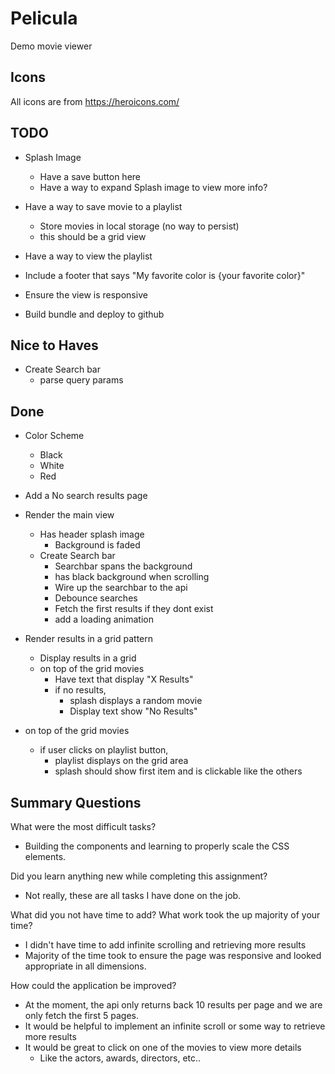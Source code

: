 # Pelicula
Demo movie viewer

## Icons
All icons are from https://heroicons.com/

## TODO
- Splash Image
  - Have a save button here
  - Have a way to expand Splash image to view more info? 

- Have a way to save movie to a playlist
  - Store movies in local storage (no way to persist)
  - this should be a grid view 
- Have a way to view the playlist
- Include a footer that says "My favorite color is {your favorite color}"
- Ensure the view is responsive

- Build bundle and deploy to github

## Nice to Haves
- Create Search bar
  - parse query params 


## Done
- Color Scheme
    - Black
    - White
    - Red

- Add a No search results page

- Render the main view
  - Has header splash image
    - Background is faded
  - Create Search bar
    - Searchbar spans the background
    - has black background when scrolling
    - Wire up the searchbar to the api
    - Debounce searches
    - Fetch the first results if they dont exist
    - add a loading animation

- Render results in a grid pattern
    - Display results in a grid
    - on top of the grid movies
      - Have text that display "X Results"
      - if no results, 
        - splash displays a random movie
        - Display text show "No Results"

- on top of the grid movies
  - if user clicks on playlist button,
    - playlist displays on the grid area
    - splash should show first item and is clickable like the others 


## Summary Questions

What were the most difficult tasks?
- Building the components and learning to properly scale the CSS elements.

Did you learn anything new while completing this assignment?
- Not really, these are all tasks I have done on the job.

What did you not have time to add? What work took the up majority of your time?
- I didn't have time to add infinite scrolling and retrieving more results
- Majority of the time took to ensure the page was responsive and looked appropriate in all dimensions.

How could the application be improved?
- At the moment, the api only returns back 10 results per page and we are only fetch the first 5 pages.
- It would be helpful to implement an infinite scroll or some way to retrieve more results
- It would be great to click on one of the movies to view more details
  - Like the actors, awards, directors, etc..
